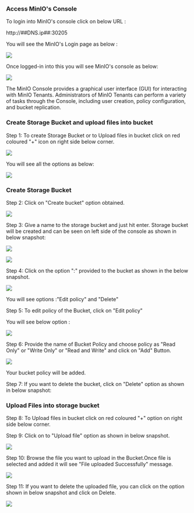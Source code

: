 ### Access MinIO's Console

To login into MinIO's console click on below URL :

http://##DNS.ip##:30205 


You will see the MinIO's Login page as below :

![](_images/login-console.PNG)

Once logged-in into this you will see MinIO's console as below:


![](_images/logged-in-console.PNG)

The MinIO Console provides a graphical user interface (GUI) for interacting with MinIO Tenants.
Administrators of MinIO Tenants can perform a variety of tasks through the Console, including user creation, policy configuration, and bucket replication. 

### Create Storage Bucket and upload files into bucket



Step 1: To create Storage Bucket or to Upload files in bucket click on red coloured "+" icon on right side below corner.

![](_images/console-option.PNG)

You will see all the options as below:

![](_images/option.PNG)

### Create Storage Bucket

Step 2: Click on "Create bucket" option obtained.

![](_images/create-bucket.PNG)

Step 3: Give a name to the storage bucket and just hit enter. Storage bucket will be created and can be seen on left side of the console as shown in below snapshot:

![](_images/bucket-name.PNG)

![](_images/bucket-created.PNG)

Step 4: Click on the option ":" provided to the bucket as shown in the below snapshot.

![](_images/edit-policy-option.PNG)

You will see options :"Edit policy" and "Delete" 

Step 5: To edit policy of the Bucket, click on "Edit policy"

You will see below option :

![](_images/edit-policy-option-read-write.PNG)

Step 6: Provide the name of Bucket Policy and choose policy as "Read Only" or "Write Only" or "Read and Write" and click on "Add" Button.

![](_images/bucket-policy-edit.PNG)

 Your bucket policy will be added.

Step 7: If you want to delete the bucket, click on "Delete" option as shown in below snapshot:


### Upload Files into storage bucket

Step 8: To Upload files in bucket click on red coloured "+" option on right side below corner.

Step 9: Click on to "Upload file" option as shown in below snapshot.

![](_images/upload-file.PNG)

Step 10: Browse the file you want to upload in the Bucket.Once file is selected and added it will see "File uploaded Successfully" message.

![](_images/upload-file-successful.PNG)

Step 11: If you want to delete the uploaded file, you can click on the option shown in below snapshot and click on Delete.

![](_images/delete-uploaded-file.PNG)









